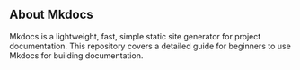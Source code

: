 ## **About Mkdocs**
Mkdocs is a lightweight, fast, simple static site generator for project documentation. This repository covers a detailed guide for beginners to use Mkdocs for building documentation.
